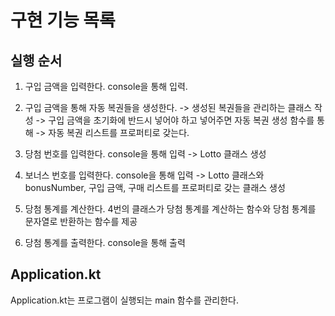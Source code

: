 # 구현 기능 목록

## 실행 순서
1. 구입 금액을 입력한다.
console을 통해 입력.

2. 구입 금액을 통해 자동 복권들을 생성한다.
-> 생성된 복권들을 관리하는 클래스 작성
  -> 구입 금액을 초기화에 반드시 넣어야 하고 넣어주면 자동 복권 생성 함수를 통해
  -> 자동 복권 리스트를 프로퍼티로 갖는다.

3. 당첨 번호를 입력한다.
console을 통해 입력
-> Lotto 클래스 생성

4. 보너스 번호를 입력한다.
console을 통해 입력
-> Lotto 클래스와 bonusNumber, 구입 금액, 구매 리스트를 프로퍼티로 갖는 클래스 생성

5. 당첨 통계를 계산한다.
4번의 클래스가 당첨 통계를 계산하는 함수와 당첨 통계를 문자열로 반환하는 함수를 제공

7. 당첨 통계를 출력한다.
console을 통해 출력

## Application.kt
Application.kt는 프로그램이 실행되는 main 함수를 관리한다.
